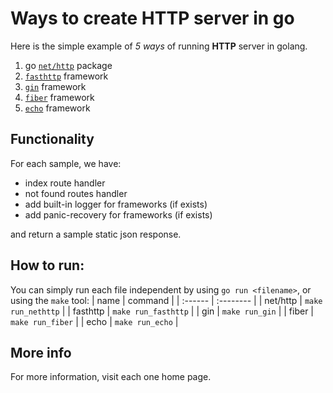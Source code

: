 # Ways to create HTTP server in go
Here is the simple example of _5 ways_ of running **HTTP** server in golang.
1. go [`net/http`](https://pkg.go.dev/net/http) package
2. [`fasthttp`](https://github.com/valyala/fasthttp) framework
3. [`gin`](https://gin-gonic.com/) framework 
4. [`fiber`](https://gofiber.io/) framework
5. [`echo`](https://echo.labstack.com/) framework

## Functionality
For each sample, we have: 
- index route handler
- not found routes handler
- add built-in logger for frameworks (if exists)
- add panic-recovery for frameworks (if exists)

and return a sample static json response.

## How to run:
You can simply run each file independent by using `go run <filename>`, or using the `make` tool:
| name | command |
| :------ | :-------- |
| net/http | `make run_nethttp` |
| fasthttp | `make run_fasthttp` |
| gin | `make run_gin` |
| fiber | `make run_fiber` |
| echo | `make run_echo` |

## More info
For more information, visit each one home page.
